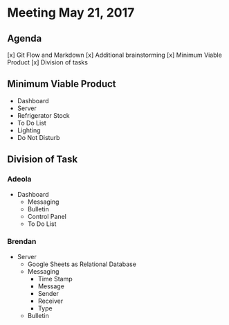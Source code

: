 # Meeting May 21, 2017

## Agenda

[x] Git Flow and Markdown
[x] Additional brainstorming
[x] Minimum Viable Product
[x] Division of tasks

## Minimum Viable Product

- Dashboard
- Server
- Refrigerator Stock
- To Do List
- Lighting
- Do Not Disturb

## Division of Task

### Adeola

- Dashboard
	* Messaging
	* Bulletin
	* Control Panel
	* To Do List

### Brendan

- Server
	* Google Sheets as Relational Database
	* Messaging
		- Time Stamp
		- Message
		- Sender
		- Receiver
		- Type
	* Bulletin

